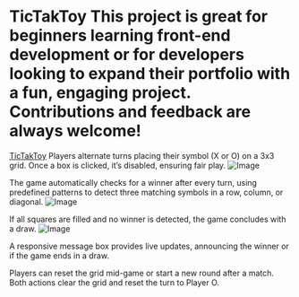 # TicTakToy This project is great for beginners learning front-end development or for developers looking to expand their portfolio with a fun, engaging project. Contributions and feedback are always welcome!
[TicTakToy](https://kuldeeplakum.github.io/TicTakToy/ "This is a tooltip")
Players alternate turns placing their symbol (X or O) on a 3x3 grid. Once a box is clicked, it’s disabled, ensuring fair play.
![Image](https://github.com/user-attachments/assets/4fd176ae-3ba0-4c82-a897-a01d4c39854a)

The game automatically checks for a winner after every turn, using predefined patterns to detect three matching symbols in a row, column, or diagonal.
![Image](https://github.com/user-attachments/assets/b5952ee3-91f4-4cab-a25d-45461419f8ed)

If all squares are filled and no winner is detected, the game concludes with a draw.
![Image](https://github.com/user-attachments/assets/ca8fe08e-a37b-4f8a-8f44-99cc5a9bb8dc)

A responsive message box provides live updates, announcing the winner or if the game ends in a draw.

Players can reset the grid mid-game or start a new round after a match. Both actions clear the grid and reset the turn to Player O.
